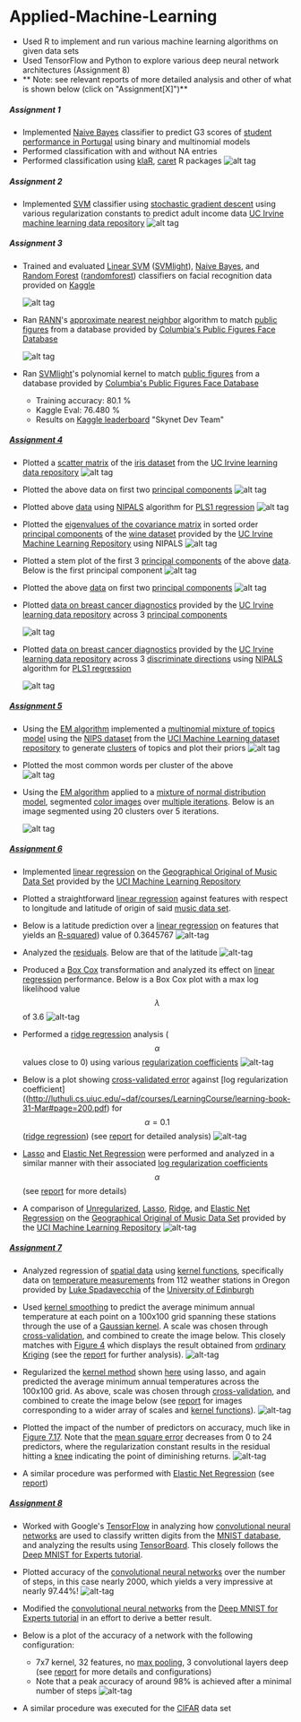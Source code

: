 # Applied-Machine-Learning

- Used R to implement and run various machine learning algorithms on given data sets
- Used TensorFlow and Python to explore various deep neural network architectures (Assignment 8)
- ** Note: see relevant reports of more detailed analysis and other of what is shown below (click on "Assignment[X]")**

##### Assignment 1
- Implemented [Naive Bayes](http://luthuli.cs.uiuc.edu/~daf/courses/LearningCourse/learning-book-19-jan-small.pdf#page=17) classifier to predict G3 scores of [student performance in Portugal](https://archive.ics.uci.edu/ml/datasets/Student+Performance) using binary and multinomial models
- Performed classification with and without NA entries
- Performed classification using [klaR](https://cran.r-project.org/web/packages/klaR/index.html), [caret](https://cran.r-project.org/web/packages/caret/index.html) R packages
![alt tag](assignment1/Capture.PNG)

##### Assignment 2
- Implemented [SVM](http://luthuli.cs.uiuc.edu/~daf/courses/LearningCourse/learning-book-1-feb.pdf#page=21) classifier using [stochastic gradient descent](http://luthuli.cs.uiuc.edu/~daf/courses/LearningCourse/learning-book-1-feb.pdf#page=25) using various regularization constants to predict adult income data [UC Irvine machine learning data repository](https://archive.ics.uci.edu/ml/datasets/Adult)
![alt tag](assignment2/Capture.PNG)

##### Assignment 3
- Trained and evaluated [Linear SVM](http://luthuli.cs.uiuc.edu/~daf/courses/LearningCourse/learning-book-16-feb.pdf#page=22) ([SVMlight](http://svmlight.joachims.org/)), [Naive Bayes](http://luthuli.cs.uiuc.edu/~daf/courses/LearningCourse/learning-book-16-feb.pdf#page=18), and [Random Forest](http://luthuli.cs.uiuc.edu/~daf/courses/LearningCourse/learning-book-16-feb.pdf#page=31) ([randomforest](https://cran.r-project.org/web/packages/randomForest/index.html)) classifiers on facial recognition data provided on [Kaggle](https://inclass.kaggle.com/c/cs498df-1/data)

  ![alt tag](assignment3/Capture.PNG)
- Ran [RANN](https://cran.r-project.org/web/packages/RANN/index.html)'s [approximate nearest neighbor](https://cran.r-project.org/web/packages/RANN/RANN.pdf#page=2) algorithm to match [public figures](http://www.cs.columbia.edu/CAVE/databases/pubfig/download/) from a database provided by [Columbia's Public Figures Face Database](http://www.cs.columbia.edu/CAVE/databases/pubfig/)

  ![alt tag](assignment3/Capture2.PNG)
- Ran [SVMlight](http://svmlight.joachims.org/)'s polynomial kernel to match [public figures](http://www.cs.columbia.edu/CAVE/databases/pubfig/download/) from a database provided by [Columbia's Public Figures Face Database](http://www.cs.columbia.edu/CAVE/databases/pubfig/)
  - Training accuracy: 80.1 %
  - Kaggle Eval: 76.480 %
  - Results on [Kaggle leaderboard](https://inclass.kaggle.com/c/cs498df-1/leaderboard) "Skynet Dev Team"

##### [Assignment 4](https://github.com/hkiang01/Applied-Machine-Learning/blob/master/assignment4/Assignment4Report.pdf)
  - Plotted a [scatter matrix](http://luthuli.cs.uiuc.edu/~daf/courses/LearningCourse/learning-book-28-April.pdf#page=60) of the [iris dataset](https://archive.ics.uci.edu/ml/machine-learning-databases/iris/iris.data) from the [UC Irvine learning data repository](https://archive.ics.uci.edu/ml/)
   ![alt tag](assignment4/iris_scatter_plot.png)

- Plotted the above data on first two [principal components](http://luthuli.cs.uiuc.edu/~daf/courses/LearningCourse/learning-book-28-April.pdf#page=76)
   ![alt tag](assignment4/iris_two_primary_components.png)

- Plotted above [data](https://archive.ics.uci.edu/ml/machine-learning-databases/iris/iris.data) using [NIPALS](http://luthuli.cs.uiuc.edu/~daf/courses/LearningCourse/learning-book-16-feb.pdf#page=84) algorithm for [PLS1 regression](http://artax.karlin.mff.cuni.cz/r-help/library/chemometrics/html/pls1_nipals.html)
  ![alt tag](assignment4/iris_two_discriminate_directions.png)

- Plotted the [eigenvalues of the covariance matrix](http://luthuli.cs.uiuc.edu/~daf/courses/LearningCourse/learning-book-16-feb.pdf#page=95) in sorted order [principal components](http://luthuli.cs.uiuc.edu/~daf/courses/LearningCourse/learning-book-28-April.pdf#page=76) of the [wine dataset](https://archive.ics.uci.edu/ml/datasets/Wine) provided by the [UC Irvine Machine Learning Repository](https://archive.ics.uci.edu/ml/datasets.html) using NIPALS
  ![alt tag](assignment4/eigenvalues.png)

- Plotted a stem plot of the first 3 [principal components](http://luthuli.cs.uiuc.edu/~daf/courses/LearningCourse/learning-book-28-April.pdf#page=76) of the above [data](https://archive.ics.uci.edu/ml/datasets/Wine). Below is the first principal component
  ![alt tag](assignment4/principal_component_1.png)

- Plotted the above [data](https://archive.ics.uci.edu/ml/datasets/Wine) on first two [principal components](http://luthuli.cs.uiuc.edu/~daf/courses/LearningCourse/learning-book-28-April.pdf#page=76)
  ![alt tag](assignment4/two_principal_components.png)

- Plotted [data on breast cancer diagnostics](https://archive.ics.uci.edu/ml/datasets/Breast+Cancer+Wisconsin+(Diagnostic)) provided by the [UC Irvine learning data repository](https://archive.ics.uci.edu/ml/) across 3 [principal components](http://luthuli.cs.uiuc.edu/~daf/courses/LearningCourse/learning-book-28-April.pdf#page=76)

  ![alt tag](assignment4/breast_pca.png)

- Plotted [data on breast cancer diagnostics](https://archive.ics.uci.edu/ml/datasets/Breast+Cancer+Wisconsin+(Diagnostic)) provided by the [UC Irvine learning data repository](https://archive.ics.uci.edu/ml/) across 3 [discriminate directions](http://luthuli.cs.uiuc.edu/~daf/courses/LearningCourse/learning-book-28-April.pdf#page=76) using [NIPALS](http://luthuli.cs.uiuc.edu/~daf/courses/LearningCourse/learning-book-16-feb.pdf#page=84) algorithm for [PLS1 regression](http://artax.karlin.mff.cuni.cz/r-help/library/chemometrics/html/pls1_nipals.html)

    ![alt tag](assignment4/breast_pls1.png)

##### [Assignment 5](assignment5/HW5Report.pdf)
- Using the [EM algorithm](http://luthuli.cs.uiuc.edu/~daf/courses/LearningCourse/learning-book-28-April.pdf#page=135) implemented a [multinomial mixture of topics model](http://luthuli.cs.uiuc.edu/~daf/courses/LearningCourse/learning-book-28-April.pdf#page=133) using the [NIPS dataset](https://archive.ics.uci.edu/ml/machine-learning-databases/bag-of-words/) from the [UCI Machine Learning dataset repository](https://archive.ics.uci.edu/ml/datasets/Bag+of+Words) to generate [clusters](http://luthuli.cs.uiuc.edu/~daf/courses/LearningCourse/learning-book-28-April.pdf#page=130) of topics and plot their priors
  ![alt tag](assignment5/Probability%20of%20Topics.png)

- Plotted the most common words per cluster of the above  
  ![alt tag](assignment5/Capture.png)
- Using the [EM algorithm](http://luthuli.cs.uiuc.edu/~daf/courses/LearningCourse/learning-book-28-April.pdf#page=135)  applied to a [mixture of normal distribution model](http://luthuli.cs.uiuc.edu/~daf/courses/LearningCourse/learning-book-28-April.pdf#page=136),  segmented [color images](https://github.com/hkiang01/Applied-Machine-Learning/tree/master/assignment5/image_results) over [multiple iterations](assignment5/PolarLightsAnalysis.pdf). Below is an image segmented using 20 clusters over 5 iterations.

  ![alt tag](assignment5/image_results/polarlights_segmented20_5.jpg)

##### [Assignment 6](assignment6/Assignment6report_updated.pdf)
- Implemented [linear regression](http://luthuli.cs.uiuc.edu/~daf/courses/LearningCourse/learning-book-31-Mar#page=147.pdf) on the [Geographical Original of Music Data Set](https://archive.ics.uci.edu/ml/datasets/Geographical+Original+of+Music) provided by the [UCI Machine Learning Repository](https://archive.ics.uci.edu/ml/index.html)
- Plotted a straightforward [linear regression](http://luthuli.cs.uiuc.edu/~daf/courses/LearningCourse/learning-book-31-Mar#page=147.pdf) against features with respect to longitude and latitude of origin of said [music data set](https://archive.ics.uci.edu/ml/datasets/Geographical+Original+of+Music).
- Below is a latitude prediction over a [linear regression](http://luthuli.cs.uiuc.edu/~daf/courses/LearningCourse/learning-book-31-Mar#page=147.pdf) on features that yields an [R-squared](http://luthuli.cs.uiuc.edu/~daf/courses/LearningCourse/learning-book-31-Mar#page=151.pdf)) value of 0.3645767
  ![alt-tag](assignment6/predictedLatitude.png)

- Analyzed the [residuals](http://luthuli.cs.uiuc.edu/~daf/courses/LearningCourse/learning-book-31-Mar#page=150.pdf). Below are that of the latitude
  ![alt-tag](assignment6/residualLatitude.png)

- Produced a [Box Cox](http://luthuli.cs.uiuc.edu/~daf/courses/LearningCourse/learning-book-31-Mar#page=155.pdf) transformation and analyzed its effect on [linear regression](http://luthuli.cs.uiuc.edu/~daf/courses/LearningCourse/learning-book-31-Mar#page=147.pdf) performance. Below is a Box Cox plot with a max log likelihood value $$\lambda$$ of 3.6
  ![alt-tag](assignment6/latBoxCox.png)

- Performed a [ridge regression](http://luthuli.cs.uiuc.edu/~daf/courses/LearningCourse/learning-book-31-Mar#page=168.pdf) analysis ($$\alpha$$ values close to 0) using  various [regularization coefficients](http://luthuli.cs.uiuc.edu/~daf/courses/LearningCourse/learning-book-31-Mar#page=200.pdf)
  ![alt-tag](assignment6/ridgeLat.png)

- Below is a plot showing [cross-validated error](http://luthuli.cs.uiuc.edu/~daf/courses/LearningCourse/learning-book-31-Mar#page=167.pdf) against [log regularization coefficient]((http://luthuli.cs.uiuc.edu/~daf/courses/LearningCourse/learning-book-31-Mar#page=200.pdf) for $$\alpha = 0.1$$ ([ridge regression](http://luthuli.cs.uiuc.edu/~daf/courses/LearningCourse/learning-book-31-Mar#page=168.pdf)) (see [report]((assignment6/Assignment6report_updated.pdf)) for detailed analysis)
  ![alt-tag](assignment6/ridgeRegressionLatPlot1.png)

- [Lasso](http://luthuli.cs.uiuc.edu/~daf/courses/LearningCourse/learning-book-31-Mar#page=196.pdf) and [Elastic Net Regression](http://luthuli.cs.uiuc.edu/~daf/courses/LearningCourse/learning-book-31-Mar#page=197.pdf) were performed and analyzed in a similar manner with their associated [log regularization coefficients](http://luthuli.cs.uiuc.edu/~daf/courses/LearningCourse/learning-book-31-Mar#page=200.pdf) $$\alpha$$ (see [report](assignment6/Assignment6report_updated.pdf) for more details)

- A comparison of [Unregularized](http://luthuli.cs.uiuc.edu/~daf/courses/LearningCourse/learning-book-31-Mar#page=199.pdf), [Lasso](http://luthuli.cs.uiuc.edu/~daf/courses/LearningCourse/learning-book-31-Mar#page=196.pdf), [Ridge](http://luthuli.cs.uiuc.edu/~daf/courses/LearningCourse/learning-book-31-Mar#page=168.pdf), and [Elastic Net Regression](http://luthuli.cs.uiuc.edu/~daf/courses/LearningCourse/learning-book-31-Mar#page=197.pdf) on the [Geographical Original of Music Data Set](https://archive.ics.uci.edu/ml/datasets/Geographical+Original+of+Music) provided by the [UCI Machine Learning Repository](https://archive.ics.uci.edu/ml/index.html)
  ![alt-tag](assignment6/regularizationSchemeComparison.png)

##### [Assignment 7](assignment7/Assignment7Report.pdf)
- Analyzed regression of [spatial data](http://luthuli.cs.uiuc.edu/~daf/courses/LearningCourse/learning-book-31-Mar#page=277.pdf) using [kernel functions](http://luthuli.cs.uiuc.edu/~daf/courses/LearningCourse/learning-book-31-Mar#page=206.pdf), specifically data on [temperature measurements](http://www.geos.ed.ac.uk/homes/s0198247/Data.html) from 112 weather stations in Oregon provided by [Luke Spadavecchia](http://www.geos.ed.ac.uk/homes/s0198247/) of the [University of Edinburgh](http://www.ed.ac.uk/)
- Used [kernel smoothing](http://luthuli.cs.uiuc.edu/~daf/courses/LearningCourse/learning-book-31-Mar#page=213.pdf) to predict the average minimum annual temperature at each point on a 100x100 grid spanning these stations through the use of a [Gaussian kernel](http://luthuli.cs.uiuc.edu/~daf/courses/LearningCourse/learning-book-31-Mar#page=206.pdf). A scale was chosen through [cross-validation](http://luthuli.cs.uiuc.edu/~daf/courses/LearningCourse/learning-book-31-Mar#page=209.pdf), and combined to create the image below. This closely matches with [Figure 4](http://www.geos.ed.ac.uk/homes/s0198247/krig.png) which displays the result obtained from [ordinary Kriging](http://www.geos.ed.ac.uk/homes/s0198247/Geostats.html) (see the [report](assignment7/Assignment7Report.pdf) for further analysis).
  ![alt-tag](assignment7/gaussianSmoothing.png)

- Regularized the [kernel method](http://luthuli.cs.uiuc.edu/~daf/courses/LearningCourse/learning-book-31-Mar#page=206.pdf) shown [here](http://luthuli.cs.uiuc.edu/~daf/courses/LearningCourse/learning-book-31-Mar#page=212.pdf) using lasso, and again predicted the average minimum annual temperatures across the 100x100 grid. As above,  scale was chosen through [cross-validation](http://luthuli.cs.uiuc.edu/~daf/courses/LearningCourse/learning-book-31-Mar#page=209.pdf), and combined to create the image below (see [report](assignment7/Assignment7Report.pdf) for images corresponding to a wider array of scales and [kernel functions](http://luthuli.cs.uiuc.edu/~daf/courses/LearningCourse/learning-book-31-Mar#page=206.pdf)).
  ![alt-tag](assignment7/bestResult.png)

- Plotted the impact of the number of predictors on accuracy, much like in [Figure 7.17](http://luthuli.cs.uiuc.edu/~daf/courses/LearningCourse/learning-book-31-Mar#page=172.pdf). Note that the [mean square error](http://luthuli.cs.uiuc.edu/~daf/courses/LearningCourse/learning-book-31-Mar#page=172.pdf) decreases from 0 to 24 predictors, where the regularization constant results in the residual hitting a [knee](http://luthuli.cs.uiuc.edu/~daf/courses/LearningCourse/learning-book-31-Mar#page=112.pdf) indicating the point of diminishing returns.
  ![alt-tag](assignment7/mseVsLambda.png)

- A similar procedure was performed with [Elastic Net Regression](http://luthuli.cs.uiuc.edu/~daf/courses/LearningCourse/learning-book-31-Mar#page=197.pdf) (see [report](assignment7/Assignment7Report.pdf))

##### [Assignment 8](assignment8/HW8Report.pdf)
- Worked with Google's [TensorFlow](https://www.tensorflow.org/) in analyzing how [convolutional neural networks](http://luthuli.cs.uiuc.edu/~daf/courses/LearningCourse/learning-book-28-April#page=243.pdf) are used to classify written digits from the [MNIST database](http://yann.lecun.com/exdb/mnist/), and analyzing the results using [TensorBoard](https://www.tensorflow.org/versions/r0.7/how_tos/summaries_and_tensorboard/index.html). This closely follows the [Deep MNIST for Experts tutorial](https://www.tensorflow.org/versions/r0.9/tutorials/mnist/pros/index.html#deep-mnist-for-experts).
- Plotted accuracy of the [convolutional neural networks](http://luthuli.cs.uiuc.edu/~daf/courses/LearningCourse/learning-book-28-April#page=243.pdf) over the number of steps, in this case nearly 2000, which yields a very impressive at nearly 97.44%!
  ![alt-tag](assignment8/part1.png)

- Modified the [convolutional neural networks](http://luthuli.cs.uiuc.edu/~daf/courses/LearningCourse/learning-book-28-April#page=243.pdf) from the [Deep MNIST for Experts tutorial](https://www.tensorflow.org/versions/r0.9/tutorials/mnist/pros/index.html#deep-mnist-for-experts) in an effort to derive a better result.
- Below is a plot of the accuracy of a network with the following configuration:
  - 7x7 kernel, 32 features, no [max pooling](http://deeplearning.net/tutorial/lenet.html#maxpooling), 3 convolutional layers deep (see [report](assignment8/HW8Report.pdf) for more details and configurations)
  - Note that a peak accuracy of around 98% is achieved after a minimal number of steps
  ![alt-tag](assignment8/deep_mnist_v.png)


- A similar procedure was executed for the [CIFAR](https://www.tensorflow.org/versions/r0.7/tutorials/deep_cnn/index.html) data set
